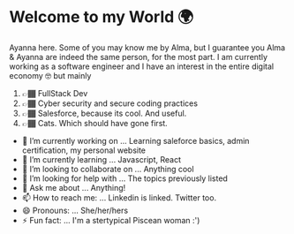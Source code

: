 # Welcome to my World  🌍

Ayanna here. Some of you may know me by Alma, but I guarantee you Alma & Ayanna are indeed the same person, for the most part. 
I am currently working as a software engineer and I have an interest in the entire digital economy 🤓 but mainly 

<ol>
<li> 👉🏾 FullStack Dev </li>
<li> 👉🏾 Cyber security and secure coding practices </li>
<li> 👉🏾 Salesforce, because its cool. And useful. </li>
<li> 👉🏾 Cats. Which should have gone first. </li>
</ol>

-  🔭 I’m currently working on ... Learning saleforce basics, admin certification, my personal website
- 🌱 I’m currently learning ... Javascript, React
- 👯 I’m looking to collaborate on ... Anything cool
- 🤔 I’m looking for help with ... The topics previously listed
- 💬 Ask me about ... Anything!
- 📫 How to reach me: ... Linkedin is linked. Twitter too.
- 😄 Pronouns: ... She/her/hers
- ⚡ Fun fact: ... I'm a stertypical Piscean woman :')

 
